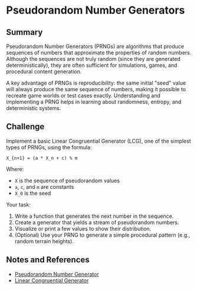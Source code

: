 # Pseudorandom Number Generators

## Summary

Pseudorandom Number Generators (PRNGs) are algorithms that produce sequences of numbers that approximate the
properties of random numbers. Although the sequences are not truly random (since they are generated 
deterministically), they are often sufficient for simulations, games, and procedural content generation.

A key advantage of PRNGs is reproducibility: the same initial "seed" value will always produce the same sequence 
of numbers, making it possible to recreate game worlds or test cases exactly. Understanding and implementing a 
PRNG helps in learning about randomness, entropy, and deterministic systems.

## Challenge

Implement a basic Linear Congruential Generator (LCG), one of the simplest types of PRNGs, using the formula:

```
X_{n+1} = (a * X_n + c) % m
```

Where:

* `X` is the sequence of pseudorandom values
* `a`, `c`, and `m` are constants
* `X_0` is the seed

Your task:

1. Write a function that generates the next number in the sequence.
2. Create a generator that yields a stream of pseudorandom numbers.
3. Visualize or print a few values to show their distribution.
4. (Optional) Use your PRNG to generate a simple procedural pattern (e.g., random terrain heights).

## Notes and References

* [Pseudorandom Number Generator](https://en.wikipedia.org/wiki/Pseudorandom_number_generator)
* [Linear Congruential Generator](https://en.wikipedia.org/wiki/Linear_congruential_generator)
